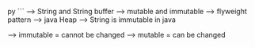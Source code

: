 py ```
--> String and String buffer
--> mutable and immutable
--> flyweight pattern
--> java Heap
--> String is immutable in java

--> immutable = cannot be changed
--> mutable = can be changed
```